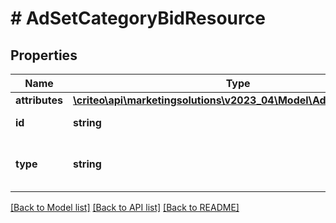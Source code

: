 # # AdSetCategoryBidResource

## Properties

Name | Type | Description | Notes
------------ | ------------- | ------------- | -------------
**attributes** | [**\criteo\api\marketingsolutions\v2023_04\Model\AdSetCategoryBid**](AdSetCategoryBid.md) |  | [optional]
**id** | **string** | Id of the entity | [optional]
**type** | **string** | Canonical type name of the entity | [optional]

[[Back to Model list]](../../README.md#models) [[Back to API list]](../../README.md#endpoints) [[Back to README]](../../README.md)
